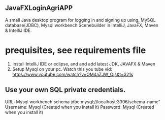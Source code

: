 ## JavaFXLoginAgriAPP
A small Java desktop program for logging in and signing up using, MySQL database(JDBC), Mysql workbench
Scenebuilder in IntelliJ, JavaFX, Maven &amp; IntelliJ IDE. 
# prequisites, see requirements file
1. Install IntelliJ IDE or eclipse, and and add latest JDK, JAVAFX & Maven
2. Setup Mysql on your pc. Watch this you tube vid: https://www.youtube.com/watch?v=OM4aZJW_Ojs&t=321s

## Use your own SQL private credentials. 
URL: Mysql workbench schema jdbc:mysql://localhost:3306/schema-name" 
Username: Mysql (Created when you install it)
Password: Mysql (Created when you install it)
